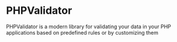 # PHPValidator
PHPValidator is a modern library for validating your data in your PHP applications based on predefined rules or by customizing them
